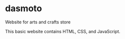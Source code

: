 # dasmoto
Website for arts and crafts store

This basic website contains HTML, CSS, and JavaScript.
